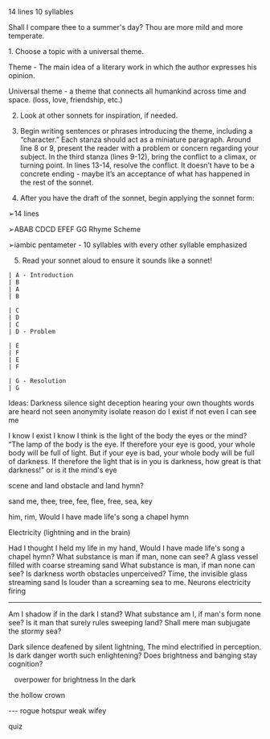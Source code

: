 14 lines 
10 syllables

Shall I compare thee to a summer's day?
Thou are more mild and more temperate.

1. Choose a topic with a universal theme.

Theme - The main idea of a literary work in which the author expresses his opinion.

Universal theme - a theme that connects all humankind across time and space. (loss, love, friendship, etc.)

2. Look at other sonnets for inspiration, if needed.

3. Begin writing sentences or phrases introducing the theme, including a “character.” Each stanza should act as a miniature paragraph. Around line 8 or 9, present the reader with a problem or concern regarding your subject. In the third stanza (lines 9-12), bring the conflict to a climax, or turning point. In lines 13-14, resolve the conflict. It doesn’t have to be a concrete ending - maybe it’s an acceptance of what has happened in the rest of the sonnet.

4. After you have the draft of the sonnet, begin applying the sonnet form:

➢14 lines

➢ABAB CDCD EFEF GG Rhyme Scheme

➢iambic pentameter - 10 syllables with every other syllable emphasized

   5. Read your sonnet aloud to ensure it sounds like a sonnet!

```
| A - Introduction
| B
| A
| B

| C
| D
| C
| D - Problem

| E
| F
| E
| F

| G - Resolution
| G
```

Ideas:
Darkness
silence
sight
deception
hearing your own thoughts
words are heard not seen
anonymity
isolate reason
do I exist if not even I can see me

I know I exist
I know I think
is the light of the body the eyes or the mind?
“The lamp of the body is the eye. If therefore your eye is good, your whole body will be full of light. But if your eye is bad, your whole body will be full of darkness. If therefore the light that is in you is darkness, how great is that darkness!"
or is it the mind's eye

scene and land
obstacle and land
hymn?

sand
me, thee, tree, fee, flee, free, sea, key

him, rim, 
Would I have made life's song a chapel hymn

Electricity (lightning and in the brain)

Had I thought I held my life in my hand,
Would I have made life's song a chapel hymn?
What substance is man if man, none can see?
A glass vessel filled with coarse streaming sand
What substance is man, if man none can see?
Is darkness worth obstacles unperceived?
Time, the invisible glass streaming sand
Is louder than a screaming sea to me.
Neurons electricity firing
- - - - - - - - - - - - -


Am I shadow if in the dark I stand?
What substance am I, if man's form none see?
Is it man that surely rules sweeping land?
Shall mere man subjugate the stormy sea?

Dark silence deafened by silent lightning,
The mind electrified in perception.
Is dark danger worth such enlightening?
Does brightness and banging stay cognition?




   overpower for brightness
In the dark

the hollow crown

--- rogue hotspur
weak wifey 

quiz